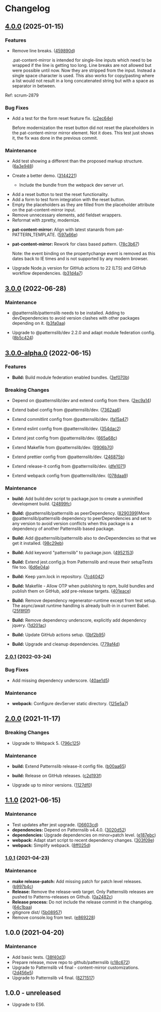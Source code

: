 # Changelog



## [4.0.0](https://github.com/patternslib/pat-content-mirror/compare/3.0.0...4.0.0) (2025-01-15)


### Features


* Remove line breaks. ([459890d](https://github.com/patternslib/pat-content-mirror/commit/459890d816a30193d19d7c863a15d416745d5ae4))

  .pat-content-mirror is intended for single-line inputs which need to be
wrapped if the line is getting too long. Line breaks are not allowed but
were possible until now.
Now they are stripped from the input. Instead a single space character
is used. This also works for copy/pasting where a list would not result
in a long concatenated string but with a space as separator in between.

Ref: scrum-2879



### Bug Fixes


* Add a test for the form reset feature fix. ([c2ec64e](https://github.com/patternslib/pat-content-mirror/commit/c2ec64e3d78e92c99e2b069183ccb64563a4736b))

  Before modernization the reset button did not reset the placeholders in
the pat-content-mirror mirror element. Not it does. This test just shows it,
the fix was done in the previous commit.



### Maintenance


* Add test showing a different than the proposed markup structure. ([6a3e948](https://github.com/patternslib/pat-content-mirror/commit/6a3e94847a17f8052bcc67217f36c4107668d535))


* Create a better demo. ([3144221](https://github.com/patternslib/pat-content-mirror/commit/31442213bc1cdffc5c4d69cc6c7712a76a8b4202))

  - Include the bundle from the webpack dev server url.
- Add a reset button to test the reset functionality.
- Add a form to test form integration with the reset button.
- Empty the placeholders as they are filled from the placeholder
  attribute on the pat-content-mirror input.
- Remove unnecessary elements, add fieldset wrappers.
- Reformat with zpretty, modernize.


* **pat-content-mirror:** Align with latest stanards from pat-PATTERN_TEMPLATE. ([597a66e](https://github.com/patternslib/pat-content-mirror/commit/597a66ef2a3afe2bea985e3cb62b10c965f8935b))


* **pat-content-mirror:** Rework for class based pattern. ([78c3b67](https://github.com/patternslib/pat-content-mirror/commit/78c3b678f4b6fd80e1dc4dea73159ce21f0a8549))

  Note: the event binding on the propertychange event is removed as this dates
back to IE times and is not supported by any modern browser.


* Upgrade Node.js version for GitHub actions to 22 (LTS) and GitHub workflow dependencies. ([b31d4a7](https://github.com/patternslib/pat-content-mirror/commit/b31d4a7489a9e698dcdf9a6b9dd5eef7ab0bbe6b))

## [3.0.0](https://github.com/patternslib/pat-content-mirror/compare/3.0.0-alpha.0...3.0.0) (2022-06-28)


### Maintenance


* @patternslib/patternslib needs to be installed. Adding to devDependencies to avoid version clashes with other packages depending on it. ([b3fa0aa](https://github.com/patternslib/pat-content-mirror/commit/b3fa0aa934d562d45201e8bc64d99cd84f76ebed))

* Upgrade to @patternslib/dev 2.2.0 and adapt module federation config. ([8b5c424](https://github.com/patternslib/pat-content-mirror/commit/8b5c4243fc110fa82315de1a2f98cdc7dadae13b))

## [3.0.0-alpha.0](https://github.com/patternslib/pat-content-mirror/compare/2.0.1...3.0.0-alpha.0) (2022-06-15)


### Features


* **Build:** Build module federation enabled bundles. ([3ef070b](https://github.com/patternslib/pat-content-mirror/commit/3ef070b6952f1c2953ac8f182786cc7501ea8c1e))


### Breaking Changes


* Depend on @patternslib/dev and extend config from there. ([2ec9a14](https://github.com/patternslib/pat-content-mirror/commit/2ec9a14fa3a8ab52563053f3d7661bf9fc6cbb13))

* Extend babel config from @patternslib/dev. ([7362aa6](https://github.com/patternslib/pat-content-mirror/commit/7362aa605bd03440ba8cf067822b77ce6e647f7c))

* Extend commitlint config from @patternslib/dev. ([fa15a47](https://github.com/patternslib/pat-content-mirror/commit/fa15a474bcae963cdf9ca56439f7ab67d4f3cb47))

* Extend eslint config from @patternslib/dev. ([354dac2](https://github.com/patternslib/pat-content-mirror/commit/354dac26359a1219bd198378134fd1805bdb1f63))

* Extend jest config from @patternslib/dev. ([665a68c](https://github.com/patternslib/pat-content-mirror/commit/665a68c421d9f64c2a558c01d90c02c72f16414d))

* Extend Makefile from @patternslib/dev. ([9906b70](https://github.com/patternslib/pat-content-mirror/commit/9906b702b9ef747951c4ba78091882fa45e164c8))

* Extend prettier config from @patternslib/dev. ([246875b](https://github.com/patternslib/pat-content-mirror/commit/246875b8fe0d630a4b6f3a6502788411627a3a86))

* Extend release-it config from @patternslib/dev. ([dfe1071](https://github.com/patternslib/pat-content-mirror/commit/dfe10713331db7d05f9742f8d0306f828a5d2329))

* Extend webpack config from @patternslib/dev. ([078daa9](https://github.com/patternslib/pat-content-mirror/commit/078daa9190b2e7e9634824ce42c17aa0f5442cfc))


### Maintenance


* **build:** Add build:dev script to package.json to create a unminified development build. ([24899fc](https://github.com/patternslib/pat-content-mirror/commit/24899fc7085cf351bdfbdb51e816c57938c5581d))

* **Build:** @patternslib/patternslib as peerDependency. ([8290399](https://github.com/patternslib/pat-content-mirror/commit/8290399250fd43bb5f45acf253ad2c389773babf))Move @patternslib/patternslib dependency to peerDependencies and set to any version to avoid version conflicts when this package is a dependency of another Patternslib based package.

* **Build:** Add @patternslib/patternslib also to devDependencies so that we get it installed. ([98c29eb](https://github.com/patternslib/pat-content-mirror/commit/98c29eb97c2908b7c9192c6c015a087b168724e0))

* **Build:** Add keyword "patternslib" to package.json. ([4952153](https://github.com/patternslib/pat-content-mirror/commit/495215366e4e01b6782712b738881129b606a9f6))

* **Build:** Extend jest.config.js from Patternslib and reuse their setupTests file too. ([6d6e04a](https://github.com/patternslib/pat-content-mirror/commit/6d6e04a4940af15c3daed54217e2975daeceebe2))

* **Build:** Keep yarn.lock in repository. ([7cd4042](https://github.com/patternslib/pat-content-mirror/commit/7cd404228fe321311c38f4b541c87698475a42ef))

* **Build:** Makefile - Allow OTP when publishing to npm, build bundles and publish them on GitHub, add pre-release targets. ([401eace](https://github.com/patternslib/pat-content-mirror/commit/401eacea84613e222cb743e9d9669c36218ca0d9))

* **Build:** Remove dependency regenerator-runtime except from test setup. The async/await runtime handling is already built-in in current Babel. ([25f8f0f](https://github.com/patternslib/pat-content-mirror/commit/25f8f0f5f9abcd1ab6a7716463b02c5d2371e33b))

* **Build:** Remove dependency underscore, explicitly add dependency jquery. ([1d201ac](https://github.com/patternslib/pat-content-mirror/commit/1d201ac699daee0e87f3b6c0acd7141626115497))

* **Build:** Update GitHub actions setup. ([0bf2b95](https://github.com/patternslib/pat-content-mirror/commit/0bf2b952ca1f1751a4390d91277069645f955566))

* **Build:** Upgrade and cleanup dependencies. ([779af4d](https://github.com/patternslib/pat-content-mirror/commit/779af4d39c9b9f17209b0357f80e3248be6bc890))

### [2.0.1](https://github.com/patternslib/pat-content-mirror/compare/2.0.0...2.0.1) (2022-03-24)


### Bug Fixes

* Add missing dependency underscore. ([40ae1d5](https://github.com/patternslib/pat-content-mirror/commit/40ae1d5d9e3031723b0e6e56ce83ac89180035f7))



### Maintenance

* **webpack:** Configure devServer static directory. ([125e5a7](https://github.com/patternslib/pat-content-mirror/commit/125e5a75b84000b40b0eee85f60227c79ca65e7e))

## [2.0.0](https://github.com/patternslib/pat-content-mirror/compare/1.1.0...2.0.0) (2021-11-17)


### Breaking Changes

* Upgrade to Webpack 5. ([796c125](https://github.com/patternslib/pat-content-mirror/commit/796c125c9f5531ae7d9afd8c25285598dc078d12))



### Maintenance

* **build:** Extend Patternslib release-it config file. ([b00aa65](https://github.com/patternslib/pat-content-mirror/commit/b00aa654d13a31e9d51a9a4b31784f5ed7190c2e))

* **build:** Release on GitHub releases. ([c2d193f](https://github.com/patternslib/pat-content-mirror/commit/c2d193f032914eb6e8bfeeb82822e83bb12201c4))

* Upgrade up to minor versions. ([1127df0](https://github.com/patternslib/pat-content-mirror/commit/1127df0623109e4027977ff723f0fd881ec8a495))

## [1.1.0](https://github.com/patternslib/pat-content-mirror/compare/1.0.1...1.1.0) (2021-06-15)


### Maintenance

* Test updates after jest upgrade. ([06603cd](https://github.com/patternslib/pat-content-mirror/commit/06603cd36746b0e83760344bed9f5be76988f6aa))
* **dependencies:** Depend on Patternslib v4.4.0. ([3020d52](https://github.com/patternslib/pat-content-mirror/commit/3020d52793d84ecf7f32cf0339895a1998e21aa2))
* **dependencies:** Upgrade dependencies on minor+patch level. ([e187ebc](https://github.com/patternslib/pat-content-mirror/commit/e187ebc4d275c49c8fe8ba9a53b362332b87b374))
* **webpack:** Adapt start script to recent dependency changes. ([303f09e](https://github.com/patternslib/pat-content-mirror/commit/303f09e5552be0f19fcc6b559b0b3d5fb97ddfa2))
* **webpack:** Simplify webpack. ([8ff025d](https://github.com/patternslib/pat-content-mirror/commit/8ff025d28590c13b93b807ebc74d002b993f7582))

### [1.0.1](https://github.com/patternslib/pat-content-mirror/compare/1.0.0...1.0.1) (2021-04-23)


### Maintenance

* **make release-patch:** Add missing patch for patch level releases. ([b997b4c](https://github.com/patternslib/pat-content-mirror/commit/b997b4cf344d2ddddd2e667922e484bb99c0e030))
* **Release:** Remove the release-web target. Only Patternslib releases are pushed to Patterns-releases on Github. ([0a2482c](https://github.com/patternslib/pat-content-mirror/commit/0a2482c84694fc8e8320cdba80bbf6dc613fa33f))
* **Release process:** Do not include the release commit in the changelog. ([64c1baa](https://github.com/patternslib/pat-content-mirror/commit/64c1baa64ccd5318af8f263c5d0a35b535d14c55))
* gitignore dist/ ([5b08957](https://github.com/patternslib/pat-content-mirror/commit/5b089579df5c32b97d5b51040e94dbf1d5e1f42b))
* Remove console.log from test. ([e869228](https://github.com/patternslib/pat-content-mirror/commit/e86922871a9604a53ae1461d5c120db7a8f39557))

## 1.0.0 (2021-04-20)


### Maintenance

* Add basic tests. ([38f40d3](https://github.com/patternslib/pat-content-mirror/commit/38f40d3733e0b5b309d37bdff149dbdc0a4da23f))
* Prepare release, move repo to github/patternslib ([c18c672](https://github.com/patternslib/pat-content-mirror/commit/c18c672455afbaa272fc6892e5339c4dbb8d2461))
* Upgrade to Patternslib v4 final - content-mirror customizations. ([2d456e5](https://github.com/patternslib/pat-content-mirror/commit/2d456e50f09797a677d29d0ee75f704af53b386d))
* Upgrade to Patternslib v4 final. ([8271517](https://github.com/patternslib/pat-content-mirror/commit/8271517d6763d1baa80ac47a348578a152b5aa6d))


## 1.0.0 - unreleased

- Upgrade to ES6.
